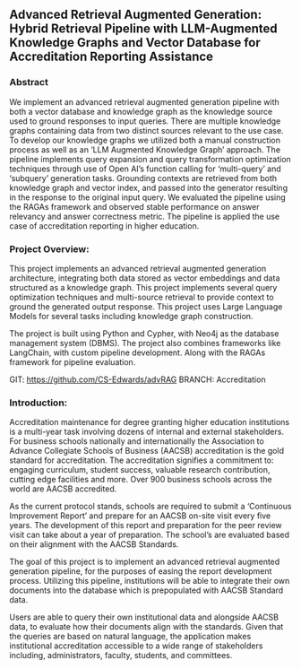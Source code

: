 ## Advanced Retrieval Augmented Generation: Hybrid Retrieval Pipeline with LLM-Augmented Knowledge Graphs and Vector Database for Accreditation Reporting Assistance

### Abstract
We implement an advanced retrieval augmented generation pipeline with both a vector database and knowledge graph as the knowledge source used to ground responses to input queries. There are multiple knowledge graphs containing data from two distinct sources relevant to the use case. To develop our knowledge graphs we utilized both a manual construction process as well as an ‘LLM Augmented Knowledge Graph’ approach. The pipeline implements query expansion and query transformation optimization techniques through use of Open AI’s function calling for ‘multi-query’ and ‘subquery’ generation tasks. Grounding contexts are retrieved from both knowledge graph and vector index, and passed into the generator resulting in the response to the original input query. We evaluated the pipeline using the RAGAs framework and observed stable performance on answer relevancy and answer correctness metric. The pipeline is applied the use case of accreditation reporting in higher education.











### Project Overview:

This project implements an advanced retrieval augmented generation architecture, integrating both data stored as vector embeddings and data structured as a knowledge graph. This project implements several query optimization techniques and multi-source retrieval to provide context to ground the generated output response. This project uses Large Language Models for several tasks including knowledge graph construction. 

The project is built using Python and Cypher, with Neo4j as the database management system (DBMS). The project also combines frameworks like LangChain, with custom pipeline development. Along with the RAGAs framework for pipeline evaluation.

GIT: https://github.com/CS-Edwards/advRAG
BRANCH: Accreditation

### Introduction:

Accreditation maintenance for degree granting higher education institutions is a multi-year task involving dozens of internal and external stakeholders. For business schools nationally and internationally the Association to Advance Collegiate Schools of Business (AACSB) accreditation is the gold standard for accreditation. The accreditation signifies a commitment to: engaging curriculum, student success, valuable research contribution, cutting edge facilities and more. Over 900 business schools across the world are AACSB accredited. 

As the current protocol stands, schools are required to submit a ‘Continuous Improvement Report’ and prepare for an AACSB on-site visit every five years. The development of this report and preparation for the peer review visit can take about a year of preparation. The school’s are evaluated based on their alignment with the AACSB Standards. 

The goal of this project is to implement an advanced retrieval augmented generation pipeline, for the purposes of easing the report development process. Utilizing this pipeline, institutions will be able to integrate their own documents into the database which is prepopulated with AACSB Standard data.

Users are able to query their own institutional data and alongside AACSB data, to evaluate how their documents align with the standards. Given that the queries are based on natural language, the application makes institutional accreditation accessible to a wide range of stakeholders including, administrators, faculty, students, and committees.

